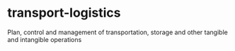 # transport-logistics
Plan, control and management of transportation, storage and other tangible and intangible operations
